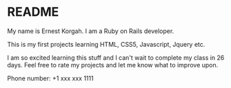 # README

My name is Ernest Korgah.
I am a Ruby on Rails developer.

This is my first projects  learning HTML, CSS5, Javascript, Jquery etc.

I am so excited learning this stuff and I can't wait to complete my class in 26 days. 
Feel free to rate my projects and let me know what to improve upon.

Phone number: +1 xxx xxx 1111